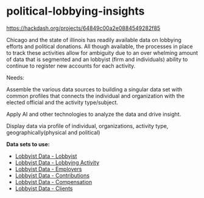 # political-lobbying-insights

https://hackdash.org/projects/64849c00a2e0884549282f85

Chicago and the state of illinois has readily available data on lobbying efforts and political donations. All though available, the processes in place to track these activities allow for ambiguity due to an over whelming amount of data that is segmented and an lobbyist (firm and individuals) ability to continue to register new accounts for each activity.

Needs:

Assemble the various data sources to building a singular data set with common profiles that connects the individual and organization with the elected official and the activity type/subject.

Apply AI and other technologies to analyze the data and drive insight.

Display data via profile of individual, organizations, activity type, geographically(physical and political)

<b>Data sets to use:</b>
<ul>
  <li><a href='https://data.cityofchicago.org/Ethics/Lobbyist-Data-Lobbyists/s6pm-ay8t' target='_blank'>Lobbyist Data - Lobbyist</a></li>
  <li><a href='https://data.cityofchicago.org/Ethics/Lobbyist-Data-Lobbying-Activity/pahz-egmi' target='_blank'>Lobbyist Data - Lobbying Activity</a></li>
  <li><a href='https://data.cityofchicago.org/Ethics/Lobbyist-Data-Employers/94gr-m4gv' target='_blank'>Lobbyist Data - Employers</a></li>
  <li><a href='https://data.cityofchicago.org/Ethics/Lobbyist-Data-Contributions/p9p7-vfqc' target='_blank'>Lobbyist Data - Contributions</a></li>
  <li><a href='https://data.cityofchicago.org/Ethics/Lobbyist-Data-Compensation/dw2f-w78u' target='_blank'>Lobbyist Data - Compensation</a></li>
  <li><a href='https://data.cityofchicago.org/Ethics/Lobbyist-Data-Clients/g8p5-y4m5' target='_blank'>Lobbyist Data - Clients</a></li>
</ul>


